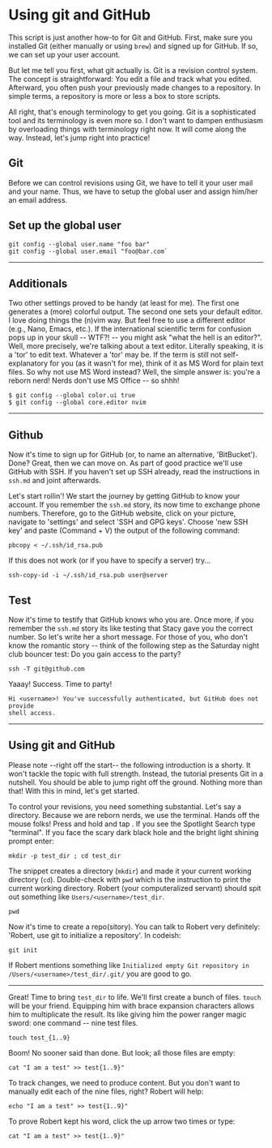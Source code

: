 # Using git and GitHub

This script is just another how-to for Git and GitHub. First, make sure you
installed Git (either manually or using `brew`) and signed up for GitHub. If
so, we can set up your user account. 

But let me tell you first, what git actually is. Git is a revision control
system. The concept is straightforward: You edit a file and track what you
edited. Afterward, you often push your previously made changes to a repository.
In simple terms, a repository is more or less a box to store scripts. 

All right, that's enough terminology to get you going. Git is a sophisticated
tool and its terminology is even more so. I don't want to dampen enthusiasm by
overloading things with terminology right now. It will come along the way.
Instead, let's jump right into practice!

## Git

Before we can control revisions using Git, we have to tell it your user mail
and your name. Thus, we have to setup the global user and assign him/her an
email address.

## Set up the global user 

```
git config --global user.name "foo bar"
git config --global user.email "foo@bar.com`
```

---

## Additionals

Two other settings proved to be handy (at least for me). The first one
generates a (more) colorful output. The second one sets your default editor. I
love doing things the (n)vim way. But feel free to use a different editor
(e.g., Nano, Emacs, etc.).  If the international scientific term for confusion
pops up in your skull -- WTF?! -- you might ask "what the hell is an editor?".
Well, more precisely, we're talking about a text editor. Literally speaking, it
is a 'tor' to edit text. Whatever a 'tor' may be. If the term is still not
self-explanatory for you (as it wasn't for me), think of it as MS Word for
plain text files. So why not use MS Word instead? Well, the simple answer is:
you're a reborn nerd! Nerds don't use MS Office -- so shhh!

```
$ git config --global color.ui true
$ git config --global core.editor nvim
```

---

## Github

Now it's time to sign up for GitHub (or, to name an alternative, 'BitBucket').
Done? Great, then we can move on. As part of good practice we'll use GitHub
with SSH. If you haven't set up SSH already, read the instructions in `ssh.md`
and joint afterwards. 

Let's start rollin'! We start the journey by getting GitHub to know your
account. If you remember the `ssh.md` story, its now time to exchange phone
numbers. Therefore, go to the GitHub website, click on your picture, navigate
to 'settings' and select 'SSH and GPG keys'. Choose 'new SSH key' and paste
(Command + V) the output of the following command:

```
pbcopy < ~/.ssh/id_rsa.pub
```

If this does not work (or if you have to specify a server) try...

```
ssh-copy-id -i ~/.ssh/id_rsa.pub user@server
```

## Test

Now it's time to testify that GitHub knows who you are. Once more, if you
remember the `ssh.md` story its like testing that Stacy gave you the correct
number. So let's write her a short message. For those of you, who don't know
the romantic story -- think of the following step as the Saturday night club
bouncer test: Do you gain access to the party?

```
ssh -T git@github.com
```

Yaaay! Success. Time to party!

```
Hi <username>! You've successfully authenticated, but GitHub does not provide
shell access.
```
---

## Using git and GitHub

Please note --right off the start-- the following introduction is a shorty.
It won't tackle the topic with full strength. Instead, the tutorial presents
Git in a nutshell. You should be able to jump right off the ground. Nothing
more than that! With this in mind, let's get started.

To control your revisions, you need something substantial. Let's say a
directory. Because we are reborn nerds, we use the terminal. Hands off the
mouse folks! Press and hold <command> and tap <space>. If you see the Spotlight
Search type "terminal". If you face the scary dark black hole and the bright
light shining prompt enter:

```
mkdir -p test_dir ; cd test_dir
```

The snippet creates a directory (`mkdir`) and made it your current working
directory (`cd`).  Double-check with `pwd` which is the instruction to print
the current working directory. Robert (your computeralized servant) should spit
out something like `Users/<username>/test_dir`.

```
pwd
```

Now it's time to create a repo(sitory). You can talk to Robert very definitely:
'Robert, use git to initialize a repository'. In codeish:

```
git init
```

If Robert mentions something like `Initialized empty Git repository in
/Users/<username>/test_dir/.git/` you are good to go.

---

Great! Time to bring `test_dir` to life. We'll first create a bunch of files.
`touch` will be your friend. Equipping him with brace expansion characters
allows him to multiplicate the result. Its like giving him the power ranger
magic sword: one command -- nine test files.

```
touch test_{1..9}
```

Boom! No sooner said than done. But look; all those files are empty: 

```
cat "I am a test" >> test{1..9}"
```

To track changes, we need to produce content. But you don't want to manually
edit each of the nine files, right? Robert will help: 

```
echo "I am a test" >> test{1..9}"
```

To prove Robert kept his word, click the up arrow two times or type:

```
cat "I am a test" >> test{1..9}"
```













